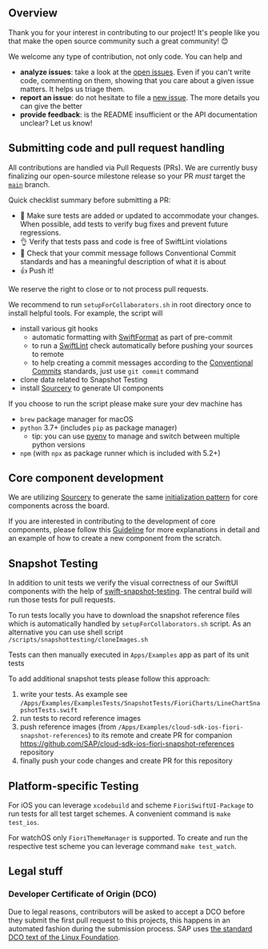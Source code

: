 ## Overview

Thank you for your interest in contributing to our project! It's people like you that make the open source community such a great community! 😊

We welcome any type of contribution, not only code. You can help and 
- **analyze issues**: take a look at the [open issues](https://github.com/SAP/cloud-sdk-ios-fiori/issues?state=open). Even if you can't write code, commenting on them, showing that you care about a given issue matters. It helps us triage them.
- **report an issue**: do not hesitate to file a  [new issue](https://github.com/SAP/cloud-sdk-ios-fiori/issues/new). The more details you can give the better
- **provide feedback**: is the README insufficient or the API documentation unclear? Let us know!

## Submitting code and pull request handling

All contributions are handled via Pull Requests (PRs). We are currently busy finalizing our open-source milestone release so your PR _must_ target the [`main`](https://github.com/SAP/cloud-sdk-ios-fiori/tree/main) branch.

Quick checklist summary before submitting a PR:

* 🔎 Make sure tests are added or updated to accommodate your changes. When possible, add tests to verify bug fixes and prevent future regressions.
* 👌 Verify that tests pass and code is free of SwiftLint violations 
* 📖 Check that your commit message follows Conventional Commit standards and has a meaningful description of what it is about
* 👍 Push it!

We reserve the right to close or to not process pull requests.

We recommend to run `setupForCollaborators.sh` in root directory once to install helpful tools. For example, the script will
- install various git hooks
  - automatic formatting with [SwiftFormat](https://github.com/nicklockwood/SwiftFormat) as part of pre-commit
  - to run a [SwiftLint](https://github.com/realm/SwiftLint) check automatically before pushing your sources to remote
  - to help creating a commit messages according to the [Conventional Commits](https://www.conventionalcommits.org/en/v1.0.0/) standards, just use `git commit` command
- clone data related to Snapshot Testing
- install [Sourcery](https://github.com/krzysztofzablocki/Sourcery/) to generate UI components

If you choose to run the script please make sure your dev machine has
- `brew` package manager for macOS
- `python` 3.7+ (includes `pip` as package manager)
  - tip: you can use [pyenv](https://github.com/pyenv/pyenv) to manage and switch between multiple python versions
- `npm` (with `npx` as package runner which is included with 5.2+)

## Core component development

We are utilizing [Sourcery](https://github.com/krzysztofzablocki/Sourcery) to generate the same [initialization pattern](./GeneratedComponentConcepts.md) for core components across the board. 

If you are interested in contributing to the development of core components, please follow this [Guideline](./CoreComponentGeneration.md) for more explanations in detail and an example of how to create a new component from the scratch.

## Snapshot Testing

In addition to unit tests we verify the visual correctness of our SwiftUI components with the help of [swift-snapshot-testing](https://github.com/pointfreeco/swift-snapshot-testing). The central build will run those tests for pull requests.

To run tests locally you have to download the snapshot reference files which is automatically handled by `setupForCollaborators.sh` script. As an alternative you can use shell script `/scripts/snapshottesting/cloneImages.sh`

Tests can then manually executed in `Apps/Examples` app as part of its unit tests

To add additional snapshot tests please follow this approach:
1. write your tests. As example see `/Apps/Examples/ExamplesTests/SnapshotTests/FioriCharts/LineChartSnapshotTests.swift`
2. run tests to record reference images
3. push reference images (from `/Apps/Examples/cloud-sdk-ios-fiori-snapshot-references`) to its remote and create PR for companion  https://github.com/SAP/cloud-sdk-ios-fiori-snapshot-references repository
4. finally push your code changes and create PR for this repository

## Platform-specific Testing

For iOS you can leverage `xcodebuild` and scheme `FioriSwiftUI-Package` to run tests for all test target schemes. A convenient command is `make test_ios`. 

For watchOS only `FioriThemeManager` is supported. To create and run the respective test scheme you can leverage command `make test_watch`.

## Legal stuff

### Developer Certificate of Origin (DCO)

Due to legal reasons, contributors will be asked to accept a DCO before they submit the first pull request to this projects, this happens in an automated fashion during the submission process. SAP uses [the standard DCO text of the Linux Foundation](https://developercertificate.org/).

